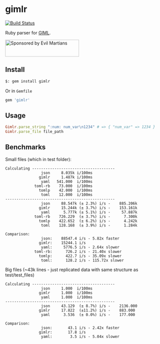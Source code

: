 # gimlr
[![Build Status](https://secure.travis-ci.org/GIML/gimlr.png)](http://travis-ci.org/GIML/gimlr)

Ruby parser for [GIML](https://github.com/GIML/giml).

<a href="https://evilmartians.com/?utm_source=gimlr">
<img src="https://evilmartians.com/badges/sponsored-by-evil-martians.svg" alt="Sponsored by Evil Martians" width="236" height="54">
</a>

## Install

```bash
$: gem install gimlr
```

Or in `Gemfile`

```ruby
gem 'gimlr'
```

## Usage

```ruby
Gimlr.parse_string ":num: num_var\n1234" # => { "num_var" => 1234 }
Gimlr.parse_file file_path
```

## Benchmarks

Small files (which in test folder):

```
Calculating -------------------------------------
                json     8.035k i/100ms
               gimlr     1.487k i/100ms
                yaml   541.000  i/100ms
             toml-rb    73.000  i/100ms
               tomlp    42.000  i/100ms
                toml    12.000  i/100ms
-------------------------------------------------
                json     88.547k (± 2.3%) i/s -    885.206k
               gimlr     15.244k (± 3.7%) i/s -    153.161k
                yaml      5.777k (± 5.1%) i/s -     57.887k
             toml-rb    726.229  (± 3.7%) i/s -      7.300k
               tomlp    422.652  (± 6.2%) i/s -      4.242k
                toml    128.168  (± 3.9%) i/s -      1.284k

Comparison:
                json:    88547.4 i/s - 5.82x faster
               gimlr:    15244.1 i/s
                yaml:     5776.5 i/s - 2.64x slower
             toml-rb:      726.2 i/s - 21.40x slower
               tomlp:      422.7 i/s - 35.09x slower
                toml:      128.2 i/s - 115.72x slower
```

Big files (~43k lines - just replicated data with same structure as test/test_files)

```
Calculating -------------------------------------
                json     1.000  i/100ms
               gimlr     1.000  i/100ms
                yaml     1.000  i/100ms
-------------------------------------------------
                json     43.129  (± 8.7%) i/s -    2136.000
               gimlr     17.822  (±11.2%) i/s -    883.000
                yaml      3.536  (± 0.0%) i/s -    177.000

Comparison:
                json:       43.1 i/s - 2.42x faster
               gimlr:       17.8 i/s
                yaml:        3.5 i/s - 5.04x slower
```
